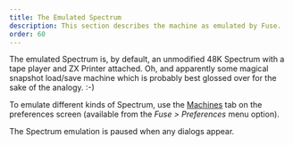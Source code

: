 ```yaml
---
title: The Emulated Spectrum
description: This section describes the machine as emulated by Fuse.
order: 60
---
```


The emulated Spectrum is, by default, an unmodified 48K Spectrum with a tape
player and ZX Printer attached. Oh, and apparently some magical snapshot
load/save machine which is probably best glossed over for the sake of the
analogy. :-)

To emulate different kinds of Spectrum, use the [Machines](machine.html) tab on
the preferences screen (available from the *Fuse > Preferences* menu option).

The Spectrum emulation is paused when any dialogs appear.
